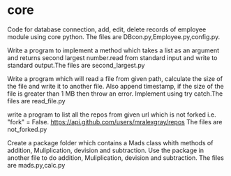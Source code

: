 # core
Code for database connection, add, edit, delete records of employee module using core python. The files are DBcon.py,Employee.py,config.py.

Write a program to implement a method which takes a list as an argument and returns second largest number.read from standard input and write to standard output.The files are second_largest.py

Write a program which will read a file from given path, calculate the size of the file and write it to another file.
Also append timestamp, if the size of the file is greater than 1 MB then throw an error. Implement using try catch.The files are read_file.py

write a program to list all the repos from given url which is not forked i.e. "fork" = False.
https://api.github.com/users/mralexgray/repos
The files are not_forked.py

Create a package folder which contains a Mads class whith methods of addition, Muliplication, devision and subtraction.
Use the package in another file to do  addition, Muliplication, devision and subtraction. The files are mads.py,calc.py
